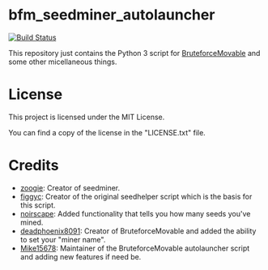 # bfm_seedminer_autolauncher

[![Build Status](https://travis-ci.com/Mike15678/bfm_seedminer_autolauncher.svg?branch=dev)](https://travis-ci.com/Mike15678/bfm_seedminer_autolauncher)

This repository just contains the Python 3 script for [BruteforceMovable](https://bruteforcemovable.com) and some other micellaneous things.

# License

This project is licensed under the MIT License.

You can find a copy of the license in the "LICENSE.txt" file.

# Credits

* [zoogie](https://github.com/zoogie): Creator of seedminer.
* [figgyc](https://github.com/figgyc): Creator of the original seedhelper script which is the basis for this script.
* [noirscape](https://github.com/noirscape): Added functionality that tells you how many seeds you've mined.
* [deadphoenix8091](https://github.com/deadphoenix8091): Creator of BruteforceMovable and added the ability to set your "miner name".
* [Mike15678](https://github.com/Mike15678): Maintainer of the BruteforceMovable autolauncher script and adding new features if need be.